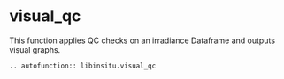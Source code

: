 # visual_qc

This function applies QC checks on an irradiance Dataframe and outputs visual graphs.

```{eval-rst} 
.. autofunction:: libinsitu.visual_qc
```